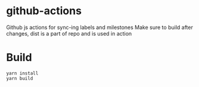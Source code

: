 # github-actions

Github js actions for sync-ing labels and milestones
Make sure to build after changes, dist is a part of repo and is used in action

# Build

```
yarn install
yarn build
```

